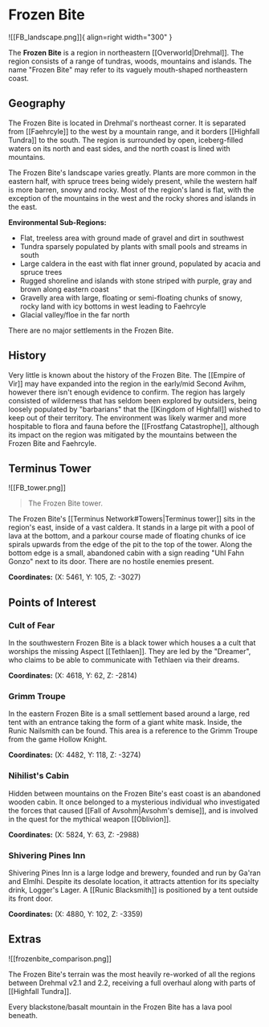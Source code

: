 # Frozen Bite

![[FB_landscape.png]]{ align=right width="300" }

The **Frozen Bite** is a region in northeastern [[Overworld|Drehmal]]. The region consists of a range of tundras, woods, mountains and islands. The name "Frozen Bite" may refer to its vaguely mouth-shaped northeastern coast.

## Geography

The Frozen Bite is located in Drehmal's northeast corner. It is separated from [[Faehrcyle]] to the west by a mountain range, and it borders [[Highfall Tundra]] to the south. The region is surrounded by open, iceberg-filled waters on its north and east sides, and the north coast is lined with mountains.

The Frozen Bite's landscape varies greatly. Plants are more common in the eastern half, with spruce trees being widely present, while the western half is more barren, snowy and rocky. Most of the region's land is flat, with the exception of the mountains in the west and the rocky shores and islands in the east.

**Environmental Sub-Regions:**

- Flat, treeless area with ground made of gravel and dirt in southwest <br>
- Tundra sparsely populated by plants with small pools and streams in south <br>
- Large caldera in the east with flat inner ground, populated by acacia and spruce trees <br>
- Rugged shoreline and islands with stone striped with purple, gray and brown along eastern coast <br>
- Gravelly area with large, floating or semi-floating chunks of snowy, rocky land with icy bottoms in west leading to Faehrcyle <br>
- Glacial valley/floe in the far north

There are no major settlements in the Frozen Bite.

## History

Very little is known about the history of the Frozen Bite. The [[Empire of Vir]] may have expanded into the region in the early/mid Second Avihm, however there isn't enough evidence to confirm. The region has largely consisted of wilderness that has seldom been explored by outsiders, being loosely populated by "barbarians" that the [[Kingdom of Highfall]] wished to keep out of their territory. The environment was likely warmer and more hospitable to flora and fauna before the [[Frostfang Catastrophe]], although its impact on the region was mitigated by the mountains between the Frozen Bite and Faehrcyle.

## Terminus Tower

![[FB_tower.png]]
> The Frozen Bite tower.

The Frozen Bite's [[Terminus Network#Towers|Terminus tower]] sits in the region's east, inside of a vast caldera. It stands in a large pit with a pool of lava at the bottom, and a parkour course made of floating chunks of ice spirals upwards from the edge of the pit to the top of the tower. Along the bottom edge is a small, abandoned cabin with a sign reading "Uhl Fahn Gonzo" next to its door. There are no hostile enemies present.

**Coordinates:** (X: 5461, Y: 105, Z: -3027)

## Points of Interest

### Cult of Fear

In the southwestern Frozen Bite is a black tower which houses a a cult that worships the missing Aspect [[Tethlaen]]. They are led by the "Dreamer", who claims to be able to communicate with Tethlaen via their dreams.

**Coordinates:** (X: 4618, Y: 62, Z: -2814)

### Grimm Troupe

In the eastern Frozen Bite is a small settlement based around a large, red tent with an entrance taking the form of a giant white mask. Inside, the Runic Nailsmith can be found. This area is a reference to the Grimm Troupe from the game Hollow Knight.

**Coordinates:** (X: 4482, Y: 118, Z: -3274)

### Nihilist's Cabin

Hidden between mountains on the Frozen Bite's east coast is an abandoned wooden cabin. It once belonged to a mysterious individual who investigated the forces that caused [[Fall of Avsohm|Avsohm's demise]], and is involved in the quest for the mythical weapon [[Oblivion]].

**Coordinates:** (X: 5824, Y: 63, Z: -2988)

### Shivering Pines Inn

Shivering Pines Inn is a large lodge and brewery, founded and run by Ga'ran and Elmlhi. Despite its desolate location, it attracts attention for its specialty drink, Logger's Lager. A [[Runic Blacksmith]] is positioned by a tent outside its front door.

**Coordinates:** (X: 4880, Y: 102, Z: -3359)

## Extras

![[frozenbite_comparison.png]]

The Frozen Bite's terrain was the most heavily re-worked of all the regions between Drehmal v2.1 and 2.2, receiving a full overhaul along with parts of [[Highfall Tundra]].

Every blackstone/basalt mountain in the Frozen Bite has a lava pool beneath.
